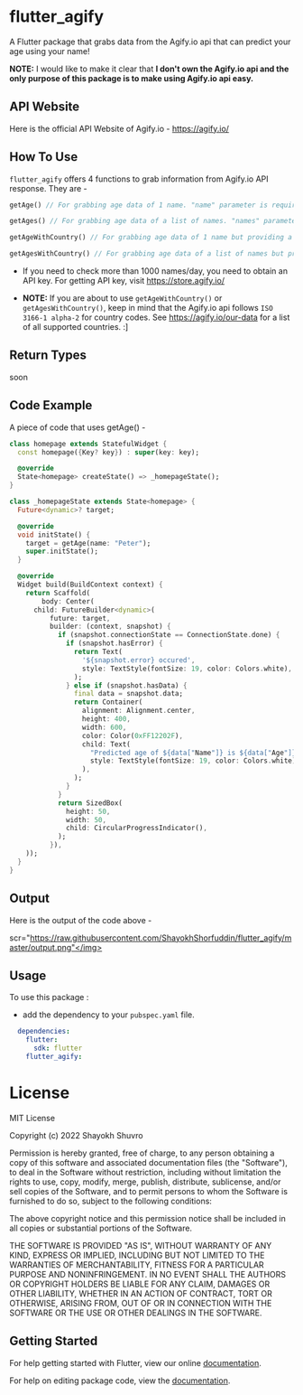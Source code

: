 # flutter_agify

A Flutter package that grabs data from the Agify.io api that can predict your age using your name!

**NOTE:** I would like to make it clear that **I don't own the Agify.io api and the only purpose of this package is to make using Agify.io api easy.**

## API Website

Here is the official API Website of Agify.io -
https://agify.io/

## How To Use

`flutter_agify` offers 4 functions to grab information from  Agify.io API response. They are -
 

```dart
getAge() // For grabbing age data of 1 name. "name" parameter is required and "apiKey" parameter is optional.
```
```dart
getAges() // For grabbing age data of a list of names. "names" parameter is required and "apiKey" parameter is optional.
```
```dart
getAgeWithCountry() // For grabbing age data of 1 name but providing a country. "name" and "country" parameter is required and "apiKey" parameter is optional.
```
```dart
getAgesWithCountry() // For grabbing age data of a list of names but providing a country. "names" and "country" parameter is required and "apiKey" parameter is optional.
```

* If you need to check more than 1000 names/day, you need to obtain an API key. For getting API key, visit https://store.agify.io/

* **NOTE:** If you are about to use ```getAgeWithCountry()``` or ```getAgesWithCountry()```, keep in mind that the Agify.io api follows `ISO 3166-1 alpha-2` for country codes. See https://agify.io/our-data for a list of all supported countries. :]


## Return Types

soon


## Code Example

A piece of code that uses getAge() -

```dart
class homepage extends StatefulWidget {
  const homepage({Key? key}) : super(key: key);

  @override
  State<homepage> createState() => _homepageState();
}

class _homepageState extends State<homepage> {
  Future<dynamic>? target;

  @override
  void initState() {
    target = getAge(name: "Peter");
    super.initState();
  }

  @override
  Widget build(BuildContext context) {
    return Scaffold(
        body: Center(
      child: FutureBuilder<dynamic>(
          future: target,
          builder: (context, snapshot) {
            if (snapshot.connectionState == ConnectionState.done) {
              if (snapshot.hasError) {
                return Text(
                  '${snapshot.error} occured',
                  style: TextStyle(fontSize: 19, color: Colors.white),
                );
              } else if (snapshot.hasData) {
                final data = snapshot.data;
                return Container(
                  alignment: Alignment.center,
                  height: 400,
                  width: 600,
                  color: Color(0xFF12202F),
                  child: Text(
                    "Predicted age of ${data["Name"]} is ${data["Age"]}",
                    style: TextStyle(fontSize: 19, color: Colors.white),
                  ),
                );
              }
            }
            return SizedBox(
              height: 50,
              width: 50,
              child: CircularProgressIndicator(),
            );
          }),
    ));
  }
}
```


## Output

Here is the output of the code above -

<img>scr="https://raw.githubusercontent.com/ShayokhShorfuddin/flutter_agify/master/output.png"</img>


## Usage

To use this package :

* add the dependency to your `pubspec.yaml` file.

```yaml
  dependencies:
    flutter:
      sdk: flutter
    flutter_agify:
```


# License
MIT License

Copyright (c) 2022 Shayokh Shuvro

Permission is hereby granted, free of charge, to any person obtaining a copy
of this software and associated documentation files (the "Software"), to deal
in the Software without restriction, including without limitation the rights
to use, copy, modify, merge, publish, distribute, sublicense, and/or sell
copies of the Software, and to permit persons to whom the Software is
furnished to do so, subject to the following conditions:

The above copyright notice and this permission notice shall be included in all
copies or substantial portions of the Software.

THE SOFTWARE IS PROVIDED "AS IS", WITHOUT WARRANTY OF ANY KIND, EXPRESS OR
IMPLIED, INCLUDING BUT NOT LIMITED TO THE WARRANTIES OF MERCHANTABILITY,
FITNESS FOR A PARTICULAR PURPOSE AND NONINFRINGEMENT. IN NO EVENT SHALL THE
AUTHORS OR COPYRIGHT HOLDERS BE LIABLE FOR ANY CLAIM, DAMAGES OR OTHER
LIABILITY, WHETHER IN AN ACTION OF CONTRACT, TORT OR OTHERWISE, ARISING FROM,
OUT OF OR IN CONNECTION WITH THE SOFTWARE OR THE USE OR OTHER DEALINGS IN THE
SOFTWARE.



## Getting Started

For help getting started with Flutter, view our online [documentation](https://flutter.io/).

For help on editing package code, view the [documentation](https://flutter.io/developing-packages/).
